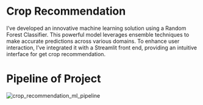 # Crop Recommendation

I’ve developed an innovative machine learning solution using a Random Forest Classifier. This powerful model leverages ensemble techniques to make accurate predictions across various domains.
To enhance user interaction, I’ve integrated it with a Streamlit front end, providing an intuitive interface for get crop recommendation.

# Pipeline of Project

![crop_recommendation_ml_pipeline](https://github.com/user-attachments/assets/d3f36614-4e27-488c-bb5f-457086dd7943)

